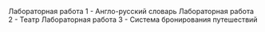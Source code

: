Лабораторная работа 1 - Англо-русский словарь
Лабораторная работа 2 - Театр
Лабораторная работа 3 - Система бронирования путешествий
